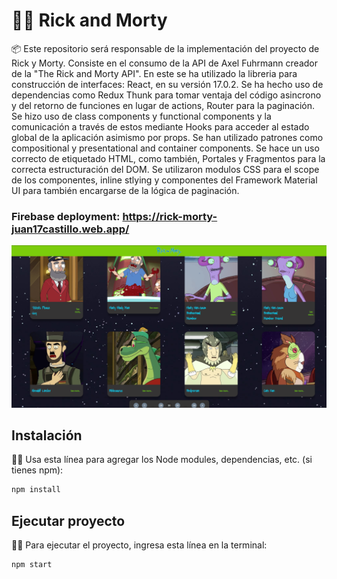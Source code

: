 # 👴👦 Rick and Morty


📦 Este repositorio será responsable de la implementación del proyecto de Rick y Morty. Consiste en el consumo de la API de Axel 
Fuhrmann creador de la "The Rick and Morty API". En este se ha utilizado la libreria para construcción de interfaces: React, en su versión 17.0.2. Se ha hecho uso de dependencias como Redux Thunk para tomar ventaja del código asincrono y del retorno de funciones en lugar de actions, Router para la paginación. Se hizo uso de class components y functional components y la comunicación a través de estos mediante Hooks para acceder al estado global de la aplicación asimismo por props. Se han utilizado patrones como compositional y presentational and container components. Se hace un uso correcto de etiquetado HTML, como también, Portales y Fragmentos para la correcta estructuración del DOM. Se utilizaron modulos CSS para el scope de los componentes, inline stlying y componentes del Framework Material UI para también encargarse de la lógica de paginación.

### Firebase deployment: https://rick-morty-juan17castillo.web.app/

![Interfaz](https://github.com/juan17castillo/rick-and-morty/blob/master/src/images/front.png)

## Instalación

👨‍🔧 Usa esta línea para agregar los Node modules, dependencias, etc. (si tienes npm):

```bash
npm install
```

## Ejecutar proyecto


👨‍💻 Para ejecutar el proyecto, ingresa esta línea en la terminal:

```bash
npm start
```
